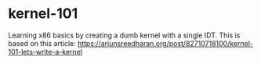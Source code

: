 # kernel-101
Learning x86 basics by creating a dumb kernel with a single IDT. This is based on this article: https://arjunsreedharan.org/post/82710718100/kernel-101-lets-write-a-kernel
